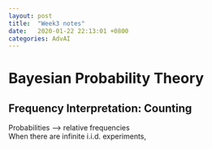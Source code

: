 ```yaml
---
layout: post
title:  "Week3 notes"
date:   2020-01-22 22:13:01 +0800
categories: AdvAI
---
```


# Bayesian Probability Theory  

## Frequency Interpretation: Counting  
Probabilities --> relative frequencies  
When there are infinite i.i.d. experiments, 